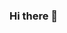 ### Hi there 👋

<!--
**apprince2021/apprince2021** is a ✨ _special_ ✨ repository because its `README.md` (this file) appears on your GitHub profile.

Name : Appiah Prince
Group; N41503c
<img src="./myimage.jpg">

-->
